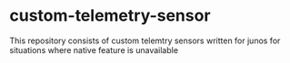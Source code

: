 # custom-telemetry-sensor
This repository consists of custom telemtry sensors written for junos for situations where native feature is unavailable  
